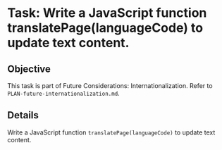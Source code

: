 # Task: Write a JavaScript function translatePage(languageCode) to update text content.

## Objective
This task is part of Future Considerations: Internationalization. Refer to `PLAN-future-internationalization.md`.

## Details
Write a JavaScript function `translatePage(languageCode)` to update text content.
